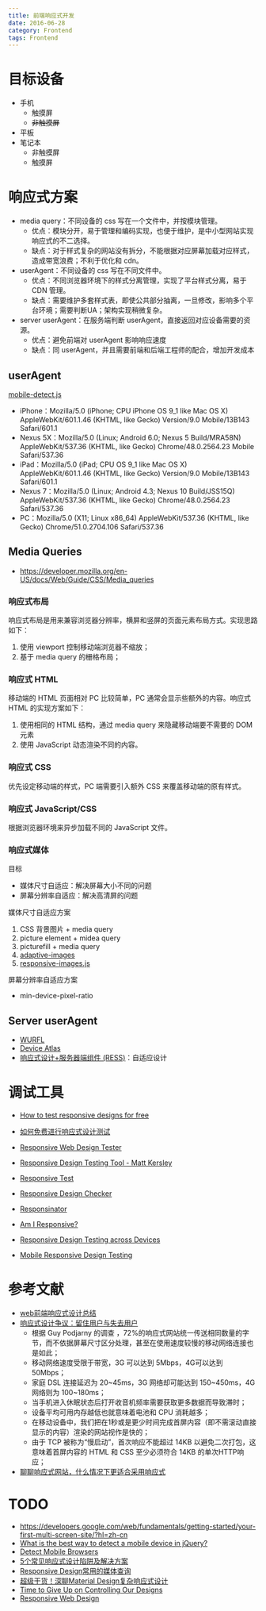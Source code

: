 ```yaml
---
title: 前端响应式开发
date: 2016-06-28
category: Frontend
tags: Frontend
---
```


# 目标设备
- 手机
    - 触摸屏
    - ~~非触摸屏~~
- 平板
- 笔记本
    - 非触摸屏
    - 触摸屏

# 响应式方案
- media query：不同设备的 css 写在一个文件中，并按模块管理。
    - 优点：模块分开，易于管理和编码实现，也便于维护，是中小型网站实现响应式的不二选择。
    - 缺点：对于样式复杂的网站没有拆分，不能根据对应屏幕加载对应样式，造成带宽浪费；不利于优化和 cdn。
- userAgent：不同设备的 css 写在不同文件中。
    - 优点：不同浏览器环境下的样式分离管理，实现了平台样式分离，易于 CDN 管理。
    - 缺点：需要维护多套样式表，即使公共部分抽离，一旦修改，影响多个平台环境；需要判断UA；架构实现稍微复杂。
- server userAgent：在服务端判断 userAgent，直接返回对应设备需要的资源。
    - 优点：避免前端对 userAgent 影响响应速度
    - 缺点：同 userAgent，并且需要前端和后端工程师的配合，增加开发成本

## userAgent
[mobile-detect.js](https://github.com/hgoebl/mobile-detect.js)

- iPhone：Mozilla/5.0 (iPhone; CPU iPhone OS 9_1 like Mac OS X) AppleWebKit/601.1.46 (KHTML, like Gecko) Version/9.0 Mobile/13B143 Safari/601.1
- Nexus 5X：Mozilla/5.0 (Linux; Android 6.0; Nexus 5 Build/MRA58N) AppleWebKit/537.36 (KHTML, like Gecko) Chrome/48.0.2564.23 Mobile Safari/537.36
- iPad：Mozilla/5.0 (iPad; CPU OS 9_1 like Mac OS X) AppleWebKit/601.1.46 (KHTML, like Gecko) Version/9.0 Mobile/13B143 Safari/601.1
- Nexus 7：Mozilla/5.0 (Linux; Android 4.3; Nexus 10 Build/JSS15Q) AppleWebKit/537.36 (KHTML, like Gecko) Chrome/48.0.2564.23 Safari/537.36
- PC：Mozilla/5.0 (X11; Linux x86_64) AppleWebKit/537.36 (KHTML, like Gecko) Chrome/51.0.2704.106 Safari/537.36

## Media Queries
- https://developer.mozilla.org/en-US/docs/Web/Guide/CSS/Media_queries

### 响应式布局
响应式布局是用来兼容浏览器分辨率，横屏和竖屏的页面元素布局方式。实现思路如下：

1. 使用 viewport 控制移动端浏览器不缩放；
2. 基于 media query 的栅格布局；

### 响应式 HTML
移动端的 HTML 页面相对 PC 比较简单，PC 通常会显示些额外的内容。响应式 HTML 的实现方案如下：

1. 使用相同的 HTML 结构，通过 media query 来隐藏移动端要不需要的 DOM 元素
2. 使用 JavaScript 动态渲染不同的内容。

### 响应式 CSS
优先设定移动端的样式，PC 端需要引入额外 CSS 来覆盖移动端的原有样式。

### 响应式 JavaScript/CSS
根据浏览器环境来异步加载不同的 JavaScript 文件。

### 响应式媒体
目标
- 媒体尺寸自适应：解决屏幕大小不同的问题
- 屏幕分辨率自适应：解决高清屏的问题

媒体尺寸自适应方案
1. CSS 背景图片 + media query
2. picture element + midea query
3. picturefill + media query
4. [adaptive-images](http://adaptive-images.com/)
5. [responsive-images.js](https://github.com/kvendrik/responsive-images.js)

屏幕分辨率自适应方案
- min-device-pixel-ratio

## Server userAgent
- [WURFL](http://www.scientiamobile.com/)
- [Device Atlas](https://deviceatlas.com/)
- [响应式设计+服务器端组件 (RESS)](http://www.lukew.com/ff/entry.asp?1392)：自适应设计

# 调试工具
- [How to test responsive designs for free](http://www.webdesignerdepot.com/2013/07/how-to-test-responsive-designs-for-free/)
- [如何免费进行响应式设计测试](http://www.csdn.net/article/2013-08-02/2816444)

- [Responsive Web Design Tester](http://responsivewebdesigntester.com/)
- [Responsive Design Testing Tool - Matt Kersley](https://github.com/mattkersley/Responsive-Design-Testing)
- [Responsive Test](https://github.com/nghuuphuoc/responsivetest)
- [Responsive Design Checker](http://responsivedesignchecker.com/)
- [Responsinator](https://www.responsinator.com/)
- [Am I Responsive?](http://ami.responsivedesign.is/)
- [Responsive Design Testing across Devices](https://www.browserstack.com/responsive)
- [Mobile Responsive Design Testing](http://www.studiopress.com/responsive/)

# 参考文献
- [web前端响应式设计总结](http://jixianqianduan.com/frontend-css/2016/01/15/responsive-css.html)
- [响应式设计争议：留住用户与失去用户](http://www.shejidaren.com/responsive-web-design-controversy.html)
    - 根据 Guy Podjarny 的调查 ，72%的响应式网站统一传送相同数量的字节，而不依据屏幕尺寸区分处理，甚至在使用速度较慢的移动网络连接也是如此；
    - 移动网络速度受限于带宽，3G 可以达到 5Mbps，4G可以达到 50Mbps；
    - 家庭 DSL 连接延迟为 20~45ms，3G 网络却可能达到 150~450ms，4G 网络则为 100~180ms；
    - 当手机进入休眠状态后打开收音机频率需要获取更多数据而导致滞时；
    - 设备平均可用内存越低也就意味着电池和 CPU 消耗越多；
    - 在移动设备中，我们把在1秒或是更少时间完成首屏内容（即不需滚动直接显示的内容）渲染的网站视作是快的；
    - 由于 TCP 被称为“慢启动”，首次响应不能超过 14KB 以避免二次打包，这意味着首屏内容的 HTML 和 CSS 至少必须符合 14KB 的单次HTTP响应；
- [聊聊响应式网站，什么情况下更适合采用响应式](http://www.admin5.com/article/20150114/580816.shtml)

# TODO
- https://developers.google.com/web/fundamentals/getting-started/your-first-multi-screen-site/?hl=zh-cn
- [What is the best way to detect a mobile device in jQuery?](http://stackoverflow.com/questions/3514784/what-is-the-best-way-to-detect-a-mobile-device-in-jquery)
- [Detect Mobile Browsers](http://detectmobilebrowsers.com/)
- [5个常见响应式设计陷阱及解决方案](http://info.9iphp.com/5-responsive-design-pitfalls-and-how-to-avoid-them)
- [Responsive Design常用的媒体查询](http://segmentfault.com/a/1190000002713857)
- [超级干货！深聊Material Design复杂响应式设计](http://www.uisdc.com/material-design-responsive-design)
- [Time to Give Up on Controlling Our Designs](http://zurb.com/article/710/time-to-give-up-on-controlling-our-design)
- [Responsive Web Design](http://alistapart.com/article/responsive-web-design)
